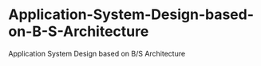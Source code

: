 # Application-System-Design-based-on-B-S-Architecture
Application System Design based on B/S Architecture
